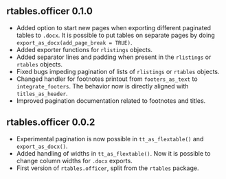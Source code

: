 ## rtables.officer 0.1.0

 * Added option to start new pages when exporting different paginated tables to `.docx`. It is possible to put tables on separate pages by doing `export_as_docx(add_page_break = TRUE)`.
 * Added exporter functions for `rlistings` objects.
 * Added separator lines and padding when present in the `rlistings` or `rtables` objects.
 * Fixed bugs impeding pagination of lists of `rlistings` or `rtables` objects.
 * Changed handler for footnotes printout from `footers_as_text` to `integrate_footers`. The behavior now is directly aligned with `titles_as_header`.
 * Improved pagination documentation related to footnotes and titles.

## rtables.officer 0.0.2

 * Experimental pagination is now possible in `tt_as_flextable()` and `export_as_docx()`.
 * Added handling of widths in `tt_as_flextable()`. Now it is possible to change column widths for `.docx` exports.
 * First version of `rtables.officer`, split from the `rtables` package.
